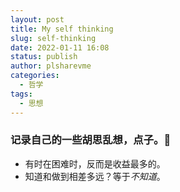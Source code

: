 ```yaml
---
layout: post
title: My self thinking
slug: self-thinking
date: 2022-01-11 16:08
status: publish
author: plsharevme
categories: 
  - 哲学
tags: 
  - 思想
---
```


### 记录自己的一些胡思乱想，点子。:brain:

- 有时在困难时，反而是收益最多的。
- 知道和做到相差多远？等于*不知道*。
